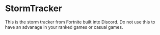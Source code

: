 # StormTracker
This is the storm tracker from Fortnite built into Discord. Do not use this to have an advanage in your ranked games or casual games.
